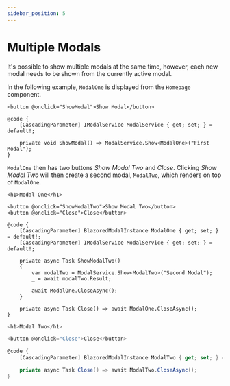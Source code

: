 ```yaml
---
sidebar_position: 5
---
```


# Multiple Modals
It's possible to show multiple modals at the same time, however, each new modal needs to be shown from the currently active modal.

In the following example, `ModalOne` is displayed from the `Homepage` component.

```razor title="Homepage.razor"
<button @onclick="ShowModal">Show Modal</button>

@code {
    [CascadingParameter] IModalService ModalService { get; set; } = default!;

    private void ShowModal() => ModalService.Show<ModalOne>("First Modal");
}
```

`ModalOne` then has two buttons *Show Modal Two* and *Close*. Clicking *Show Modal Two* will then create a second modal, `ModalTwo`, which renders on top of `ModalOne`. 

```razor title="ModalOne.razor"
<h1>Modal One</h1>

<button @onclick="ShowModalTwo">Show Modal Two</button>
<button @onclick="Close">Close</button>

@code {
    [CascadingParameter] BlazoredModalInstance ModalOne { get; set; } = default!;
    [CascadingParameter] IModalService ModalService { get; set; } = default!;

    private async Task ShowModalTwo()
    {
        var modalTwo = ModalService.Show<ModalTwo>("Second Modal");
        _ = await modalTwo.Result;

        await ModalOne.CloseAsync();
    }

    private async Task Close() => await ModalOne.CloseAsync();
}
```

```csharp title="ModalTwo.razor"
<h1>Modal Two</h1>

<button @onclick="Close">Close</button>

@code {
    [CascadingParameter] BlazoredModalInstance ModalTwo { get; set; } = default!;

    private async Task Close() => await ModalTwo.CloseAsync();
}
```
